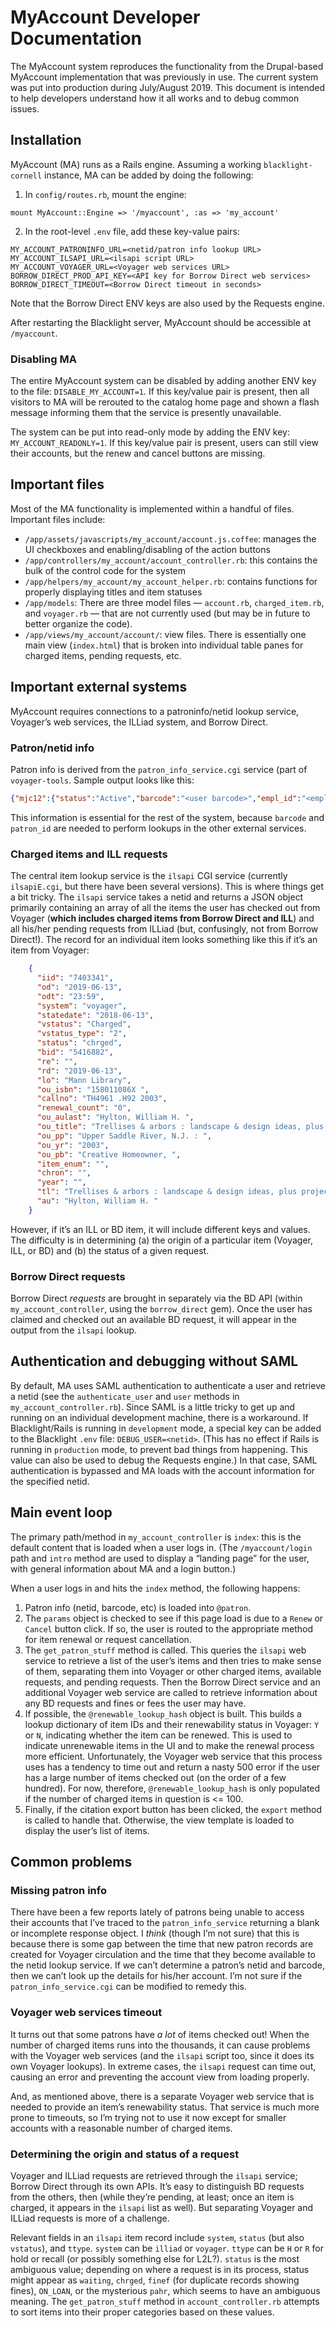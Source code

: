 # MyAccount Developer Documentation

The MyAccount system reproduces the functionality from the Drupal-based MyAccount implementation that was previously in use. The current system was put into production during July/August 2019. This document is intended to help developers understand how it all works and to debug common issues.

## Installation

MyAccount (MA) runs as a Rails engine. Assuming a working `blacklight-cornell` instance, MA can be added by doing the following:
1. In `config/routes.rb`, mount the engine:
```
mount MyAccount::Engine => '/myaccount', :as => 'my_account'
```
2. In the root-level `.env` file, add these key-value pairs:
```
MY_ACCOUNT_PATRONINFO_URL=<netid/patron info lookup URL>
MY_ACCOUNT_ILSAPI_URL=<ilsapi script URL>
MY_ACCOUNT_VOYAGER_URL=<Voyager web services URL>
BORROW_DIRECT_PROD_API_KEY=<API key for Borrow Direct web services>
BORROW_DIRECT_TIMEOUT=<Borrow Direct timeout in seconds>
```
Note that the Borrow Direct ENV keys are also used by the Requests engine.

After restarting the Blacklight server, MyAccount should be accessible at `/myaccount`.

### Disabling MA
The entire MyAccount system can be disabled by adding another ENV key to the file: `DISABLE_MY_ACCOUNT=1`. If this key/value pair is present, then all visitors to MA will be rerouted to the catalog home page and shown a flash message informing them that the service is presently unavailable.

The system can be put into read-only mode by adding the ENV key: `MY_ACCOUNT_READONLY=1`. If this key/value pair is present, users can still view their accounts, but the renew and cancel buttons are missing.

## Important files
Most of the MA functionality is implemented within a handful of files. Important files include:
- `/app/assets/javascripts/my_account/account.js.coffee`: manages the UI checkboxes and enabling/disabling of the action buttons
- `/app/controllers/my_account/account_controller.rb`: this contains the bulk of the control code for the system
- `/app/helpers/my_account/my_account_helper.rb`: contains functions for properly displaying titles and item statuses
- `/app/models`: There are three model files — `account.rb`, `charged_item.rb`, and `voyager.rb` — that are not currently used (but may be in future to better organize the code).
- `/app/views/my_account/account/`: view files. There is essentially one main view (`index.html`) that is broken into individual table panes for charged items, pending requests, etc.

## Important external systems
MyAccount requires connections to a patroninfo/netid lookup service, Voyager’s web services, the ILLiad system, and Borrow Direct.

### Patron/netid info
Patron info is derived from the `patron_info_service.cgi` service (part of `voyager-tools`. Sample output looks like this:
```json
{"mjc12":{"status":"Active","barcode":"<user barcode>","empl_id":"<employee ID>","netid":"<netid>","last_name":"Connolly","group":"STAF","patron_id":"<Voyager patron ID>","first_name":"Matt"}}
```
This information is essential for the rest of the system, because `barcode` and `patron_id` are needed to perform lookups in the other external services. 

### Charged items and ILL requests
The central item lookup service is the `ilsapi` CGI service (currently `ilsapiE.cgi`, but there have been several versions). This is where things get a bit tricky. The `ilsapi` service takes a netid  and returns a JSON object primarily containing an array of all the items the user has checked out from Voyager (**which includes charged items from Borrow Direct and ILL**) and all his/her pending requests from ILLiad (but, confusingly, not from Borrow Direct!). The record for an individual item looks something like this if it’s an item from Voyager:
```json
    {
      "iid": "7403341",
      "od": "2019-06-13",
      "odt": "23:59",
      "system": "voyager",
      "statedate": "2018-06-13",
      "vstatus": "Charged",
      "vstatus_type": "2",
      "status": "chrged",
      "bid": "5416882",
      "re": "",
      "rd": "2019-06-13",
      "lo": "Mann Library",
      "ou_isbn": "158011086X ",
      "callno": "TH4961 .H92 2003",
      "renewal_count": "0",
      "ou_aulast": "Hylton, William H. ",
      "ou_title": "Trellises & arbors : landscape & design ideas, plus projects / ",
      "ou_pp": "Upper Saddle River, N.J. : ",
      "ou_yr": "2003",
      "ou_pb": "Creative Homeowner, ",
      "item_enum": "",
      "chron": "",
      "year": "",
      "tl": "Trellises & arbors : landscape & design ideas, plus projects / Bill Hylton. ",
      "au": "Hylton, William H. "
    }

```
However, if it’s an ILL or BD item, it will include different keys and values. The difficulty is in determining (a) the origin of a particular item (Voyager, ILL, or BD) and (b) the status of a given request.  

### Borrow Direct requests
Borrow Direct _requests_ are brought in separately via the BD API (within `my_account_controller`, using the `borrow_direct` gem). Once the user has claimed and checked out an available BD request, it will appear in the output from the `ilsapi` lookup.

## Authentication and debugging without SAML
By default, MA uses SAML authentication to authenticate a user and retrieve a netid (see the `authenticate_user` and `user` methods in `my_account_controller.rb`). Since SAML is a little tricky to get up and running on an individual development machine, there is a workaround. If Blacklight/Rails is running in `development` mode, a special key can be added to the Blacklight `.env` file: `DEBUG_USER=<netid>`. (This has no effect if Rails is running in `production` mode, to prevent bad things from happening. This value can also be used to debug the Requests engine.) In that case, SAML authentication is bypassed and MA loads with the account information for the specified netid.

## Main event loop
The primary path/method in `my_account_controller` is `index`: this is the default content that is loaded when a user logs in. (The `/myaccount/login` path and `intro` method are used to display a “landing page” for the user, with general information about MA and a login button.)

When a user logs in and hits the `index` method, the following happens:
1. Patron info (netid, barcode, etc) is loaded into `@patron`.
2. The `params` object is checked to see if this page load is due to a `Renew` or `Cancel` button click. If so, the user is routed to the appropriate method for item renewal or request cancellation.
3. The `get_patron_stuff` method is called. This queries the `ilsapi` web service to retrieve a list of the user’s items and then tries to make sense of them, separating them into Voyager or other charged items, available requests, and pending requests. Then the Borrow Direct service and an additional Voyager web service are called to retrieve information about any BD requests and fines or fees the user may have.
4. If possible, the `@renewable_lookup_hash` object is built. This builds a lookup dictionary of item IDs and their renewability status in Voyager: `Y` or `N`, indicating whether the item can be renewed. This is used to indicate unrenewable items in the UI and to make the renewal process more efficient. Unfortunately, the Voyager web service that this process uses has a tendency to time out and return a nasty 500 error if the user has a large number of items checked out (on the order of a few hundred). For now, therefore, `@renewable_lookup_hash` is only populated if the number of charged items in question is \<= 100.
5. Finally, if the citation export button has been clicked, the `export` method is called to handle that. Otherwise, the view template is loaded to display the user’s list of items.

## Common problems
### Missing patron info
There have been a few reports lately of patrons being unable to access their accounts that I’ve traced to the `patron_info_service` returning a blank or incomplete response object. I _think_ (though I’m not sure) that this is because there is some gap between the time that new patron records are created for Voyager circulation and the time that they become available to the netid lookup service. If we can’t determine a patron’s netid and barcode, then we can’t look up the details for his/her account. I’m not sure if the `patron_info_service.cgi` can be modified to remedy this.

### Voyager web services timeout
It turns out that some patrons have _a lot_ of items checked out! When the number of charged items runs into the thousands, it can cause problems with the Voyager web services (and the `ilsapi` script too, since it does its own Voyager lookups). In extreme cases, the `ilsapi` request can time out, causing an error and preventing the account view from loading properly. 

And, as mentioned above, there is a separate Voyager web service that is needed to provide an item’s renewability status. That service is much more prone to timeouts, so I’m trying not to use it now except for smaller accounts with a reasonable number of charged items.

### Determining the origin and status of a request
Voyager and ILLiad requests are retrieved through the `ilsapi` service; Borrow Direct through its own APIs. It’s easy to distinguish BD requests from the others, then (while they’re pending, at least; once an item is charged, it appears in the `ilsapi` list as well). But separating Voyager and ILLiad requests is more of a challenge.

Relevant fields in an `ilsapi` item record include `system`, `status` (but also `vstatus`), and `ttype`. `system` can be `illiad` or `voyager`. `ttype` can be `H` or `R` for hold or recall (or possibly something else for L2L?). `status` is the most ambiguous value; depending on where a request is in its process, status might appear as `waiting`, `chrged`, `finef` (for duplicate records showing fines), `ON_LOAN`,  or the mysterious `pahr`, which seems to have an ambiguous meaning. The `get_patron_stuff` method in `account_controller.rb` attempts to sort items into their proper categories based on these values.
